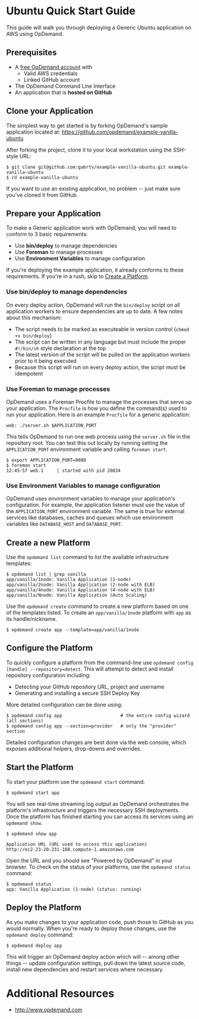 Ubuntu Quick Start Guide
=========================

This guide will walk you through deploying a Generic Ubuntu application on AWS using OpDemand.

Prerequisites
--------------
* A [free OpDemand account](https://app.opdemand.com/signup) with
  * Valid AWS credentials
  * Linked GitHub account
* The OpDemand Command Line Interface
* An application that is **hosted on GitHub**

Clone your Application
----------------------
The simplest way to get started is by forking OpDemand's sample application located at:
<https://github.com/opdemand/example-vanilla-ubuntu>

After forking the project, clone it to your local workstation using the SSH-style URL:

    $ git clone git@github.com:gabrtv/example-vanilla-ubuntu.git example-vanilla-ubuntu
    $ cd example-vanilla-ubuntu
    
If you want to use an existing application, no problem -- just make sure you've cloned it from GitHub.

Prepare your Application
------------------------
To make a Generic application work with OpDemand, you will need to conform to 3 basic requirements:

 * Use **bin/deploy** to manage dependencies
 * Use **Foreman** to manage processes
 * Use **Environment Variables** to manage configuration

If you're deploying the example application, it already conforms to these requirements.  If you're in a rush, skip to [Create a Platform](#create-a-new-platform).

### Use bin/deploy to manage dependencies

On every deploy action, OpDemand will run the `bin/deploy` script on all application workers to ensure dependencies are up to date. A few notes about this mechanism: 

* The script needs to be marked as executeable in version control (`chmod +x bin/deploy`)
* The script can be written in any language but must include the proper `#!/bin/sh` style declaration at the top
* The latest version of the script will be pulled on the application workers prior to it being executed
* Because this script will run on every deploy action, the script must be idempotent

### Use Foreman to manage processes

OpDemand uses a Foreman Procfile to manage the processes that serve up your application.  The `Procfile` is how you define the command(s) used to run your application.  Here is an example `Procfile` for a generic application:

    web: ./server.sh $APPLICATION_PORT

This tells OpDemand to run one web process using the `server.sh` file in the repository root.  You can test this out locally by running setting the `APPLICATION_PORT` environment variable and calling `foreman start`.

    $ export APPLICATION_PORT=8080
	$ foreman start
    12:45:57 web.1     | started with pid 28834
    
### Use Environment Variables to manage configuration

OpDemand uses environment variables to manage your application's configuration.  For example, the application listener must use the value of the `APPLICATION_PORT` environment variable.  The same is true for external services like databases, caches and queues which use environment variables like `DATABASE_HOST` and `DATABASE_PORT`.

Create a new Platform
---------------------
Use the `opdemand list` command to list the available infrastructure templates:

	$ opdemand list | grep vanilla
    app/vanilla/1node: Vanilla Application (1-node)
    app/vanilla/2node: Vanilla Application (2-node with ELB)
    app/vanilla/4node: Vanilla Application (4-node with ELB)
    app/vanilla/Nnode: Vanilla Application (Auto Scaling)

Use the `opdemand create` command to create a new platform based on one of the templates listed.  To create an `app/vanilla/1node` platform with `app` as its handle/nickname.

	$ opdemand create app --template=app/vanilla/1node

Configure the Platform
----------------------
To quickly configure a platform from the command-line use `opdemand config [handle] --repository=detect`.  This will attempt to detect and install repository configuration including:

* Detecting your GitHub repository URL, project and username
* Generating and installing a secure SSH Deploy Key

More detailed configuration can be done using:

	$ opdemand config app					   # the entire config wizard (all sections)
	$ opdemand config app --section=provider   # only the "provider" section

Detailed configuration changes are best done via the web console, which exposes additional helpers, drop-downs and overrides.

Start the Platform
------------------
To start your platform use the `opdemand start` command:

	$ opdemand start app
	
You will see real-time streaming log output as OpDemand orchestrates the platform's infrastructure and triggers the necessary SSH deployments.  Once the platform has finished starting you can access its services using an `opdemand show`.

    $ opdemand show app

	Application URL (URL used to access this application)
	http://ec2-23-20-231-188.compute-1.amazonaws.com

Open the URL and you should see "Powered by OpDemand" in your browser.  To check on the status of your platforms, use the `opdemand status` command:

	$ opdemand status
	app: Vanilla Application (1-node) (status: running)

Deploy the Platform
----------------------
As you make changes to your application code, push those to GitHub as you would normally.  When you're ready to deploy those changes, use the `opdemand deploy` command:

	$ opdemand deploy app

This will trigger an OpDemand deploy action which will -- among other things -- update configuration settings, pull down the latest source code, install new dependencies and restart services where necessary.


Additional Resources
====================
* <http://www.opdemand.com>

